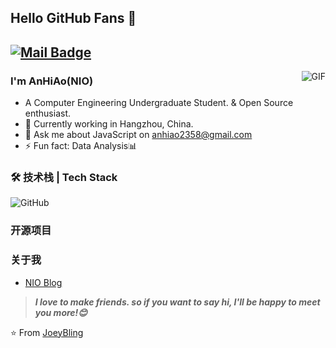 ## Hello GitHub Fans 👋
[![Mail Badge](https://img.shields.io/badge/-joeysiwei@gmail.com-c14438?style=flat&logo=Gmail&logoColor=white&link=mailto:joeysiwei@gmail.com)](mailto:joeysiwei@gmail.com)
---
<img align="right" alt="GIF" src="https://raw.githubusercontent.com/JoeyBling/JoeyBling/master/pic/pusheencode.gif" />

### I'm AnHiAo(NIO)

- A Computer Engineering Undergraduate Student. & Open Source enthusiast.
- 🌱 Currently working in Hangzhou, China.
- 💬 Ask me about JavaScript on [anhiao2358@gmail.com](mailto:anhiao2358@gmail.com)
- ⚡ Fun fact: Data Analysis📊

### 🛠 技术栈 | Tech Stack

![GitHub](https://img.shields.io/badge/-GitHub-333333?style=flat&logo=github)

### 开源项目

### 关于我
- [NIO Blog](https://nioblog.pub)

> ***I love to make friends. so if you want to say hi, I'll be happy to meet you more!😊***

⭐️ From [JoeyBling](https://github.com/JoeyBling)
